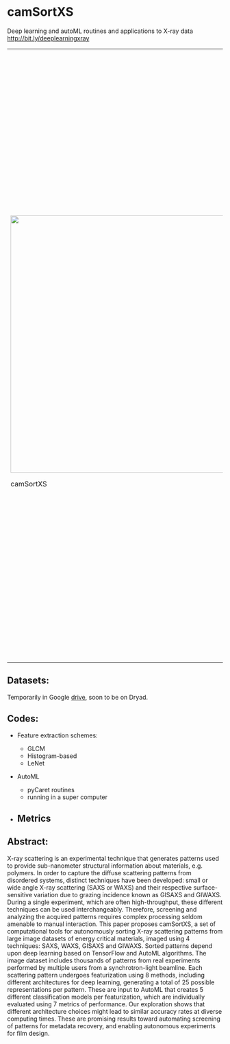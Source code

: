 # camSortXS
Deep learning and autoML routines and applications to X-ray data
http://bit.ly/deeplearningxray


<table border="0">
 <tr>
    <td><a href"http://bit.ly/deeplearningxray"><img src="https://github.com/dani-lbnl/deeplearning_automl/blob/main/camSortXS.png" width="600"></a>
<p>     camSortXS
    </td>
    <td>
       <p>
        This paper proposes camSortXS, a set of computational tools for autonomously sorting X-ray scattering patterns from large image datasets of energy critical materials, imaged using 4 techniques: SAXS, WAXS, GISAXS and GIWAXS. Sorted patterns depend upon deep learning based on TensorFlow and AutoML algorithms. The image dataset includes thousands of patterns from real experiments performed by multiple users from a synchrotron-light beamline. Each scattering pattern undergoes featurization using 8 methods, including different architectures for deep learning, generating a total of 25 possible representations per pattern. These are input to AutoML that creates 5 different classification models per featurization, which are individually evaluated using 7 metrics of performance. 
       <p>
      - <a href="https://github.com/dani-lbnl/techwomen/blob/main/Techwomen2021_lesson1.pdf">[Preprint]</a>
       <p>
      - <a href="https://github.com/dani-lbnl/techwomen/blob/main/Techwomen2021_lesson1.pdf">[Video]</a>
      </td>
 </tr>
</table>

## Datasets:
Temporarily in Google [drive](https://drive.google.com/drive/folders/1Tq9nKdz7W1l-5lFxNvbTPuTV2F1zGi8F?usp=sharing), soon to be on Dryad.

## Codes:
- Feature extraction schemes:
  - GLCM
  - Histogram-based
  - LeNet

- AutoML
  - pyCaret routines
  - running in a super computer
  
- Metrics  
  -

## Abstract:
X-ray scattering is an experimental technique that generates patterns used to provide sub-nanometer structural information about materials, e.g. polymers. In order to capture the diffuse scattering patterns from disordered systems, distinct techniques have been developed: small or wide angle X-ray scattering (SAXS or WAXS) and their respective surface-sensitive variation due to grazing incidence known as GISAXS and GIWAXS. During a single experiment, which are often high-throughput, these different techniques can be used interchangeably. Therefore, screening and analyzing the acquired patterns requires complex processing seldom amenable to manual interaction. This paper proposes camSortXS, a set of computational tools for autonomously sorting X-ray scattering patterns from large image datasets of energy critical materials, imaged using 4 techniques: SAXS, WAXS, GISAXS and GIWAXS. Sorted patterns depend upon deep learning based on TensorFlow and AutoML algorithms. The image dataset includes thousands of patterns from real experiments performed by multiple users from a synchrotron-light beamline. Each scattering pattern undergoes featurization using 8 methods, including different architectures for deep learning, generating a total of 25 possible representations per pattern. These are input to AutoML that creates 5 different classification models per featurization, which are individually evaluated using 7 metrics of performance. Our exploration shows that different architecture choices might lead to similar accuracy rates at diverse computing times. These are promising results toward automating screening of patterns for metadata recovery, and enabling autonomous experiments for film design.



